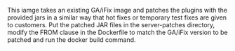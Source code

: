 This iamge takes an existing GA/iFix image and patches the plugins with the
provided jars in a similar way that hot fixes or temporary test fixes are
given to customers. Put the patched JAR files in the server-patches directory,
modify the FROM clause in the Dockerfile to match the GA/iFix version to be
patched and run the docker build command.
